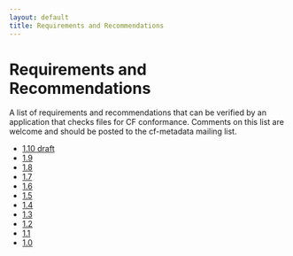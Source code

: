 ```yaml
---
layout: default
title: Requirements and Recommendations
---
```


# Requirements and Recommendations

A list of requirements and recommendations that can be verified by an application that checks files for CF conformance. Comments on this list are welcome and should be posted to the cf-metadata mailing list.

* <a href="http://cfconventions.org/cf-conventions/conformance.html">1.10 draft</a>
* <a href="Data/cf-documents/requirements-recommendations/conformance-1.9.html">1.9</a>
* <a href="Data/cf-documents/requirements-recommendations/conformance-1.8.html">1.8</a>
* <a href="Data/cf-documents/requirements-recommendations/requirements-recommendations-1.7.html">1.7</a>
* <a href="Data/cf-documents/requirements-recommendations/requirements-recommendations-1.6.html">1.6</a>
* <a href="Data/cf-documents/requirements-recommendations/requirements-recommendations-1.5.html">1.5</a>
* <a href="Data/cf-documents/requirements-recommendations/requirements-recommendations-1.4.html">1.4</a>
* <a href="Data/cf-documents/requirements-recommendations/requirements-recommendations-1.3.html">1.3</a>
* <a href="Data/cf-documents/requirements-recommendations/requirements-recommendations-1.2.html">1.2</a>
* <a href="Data/cf-documents/requirements-recommendations/requirements-recommendations-1.1.html">1.1</a>
* <a href="Data/cf-documents/requirements-recommendations/requirements-recommendations-1.0.html">1.0</a>

